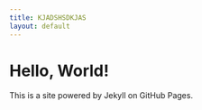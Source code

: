 ```yaml
---
title: KJADSHSDKJAS
layout: default
---
```

# Hello, World!
This is a site powered by Jekyll on GitHub Pages.
